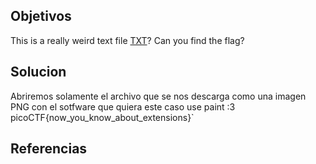 ## Objetivos
This is a really weird text file [TXT](https://jupiter.challenges.picoctf.org/static/e7e5d188621ee705ceeb0452525412ef/flag.txt)? Can you find the flag?
## Solucion
Abriremos solamente el archivo que se nos descarga como una imagen PNG con el sotfware que quiera este caso use paint :3
picoCTF{now_you_know_about_extensions}`
## Referencias
